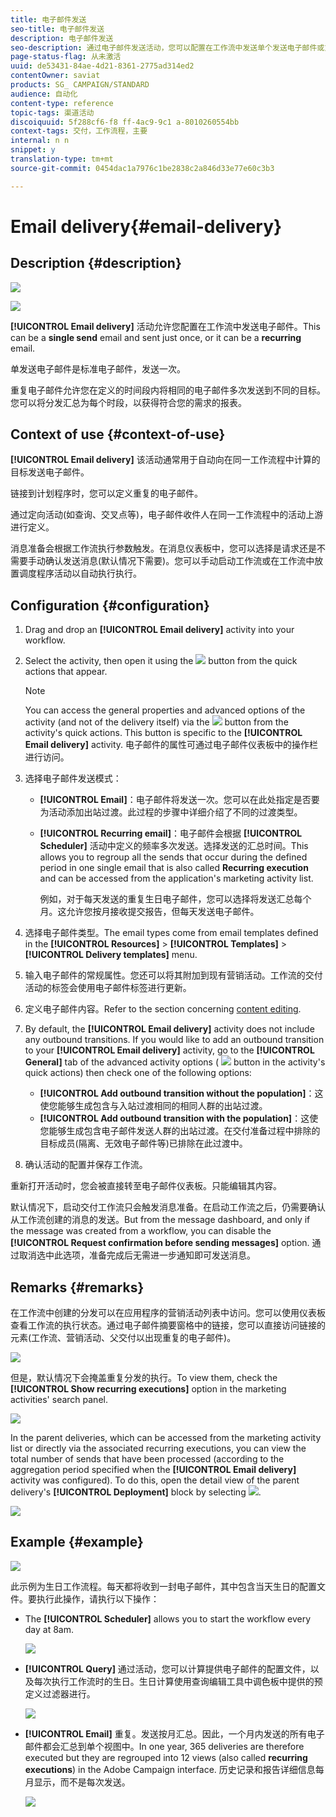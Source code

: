 ```yaml
---
title: 电子邮件发送
seo-title: 电子邮件发送
description: 电子邮件发送
seo-description: 通过电子邮件发送活动，您可以配置在工作流中发送单个发送电子邮件或重复电子邮件。
page-status-flag: 从未激活
uuid: de53431-84ae-4d21-8361-2775ad314ed2
contentOwner: saviat
products: SG_ CAMPAIGN/STANDARD
audience: 自动化
content-type: reference
topic-tags: 渠道活动
discoiquuid: 5f288cf6-f8 ff-4ac9-9c1 a-8010260554bb
context-tags: 交付，工作流程，主要
internal: n n
snippet: y
translation-type: tm+mt
source-git-commit: 0454dac1a7976c1be2838c2a846d33e77e60c3b3

---
```



# Email delivery{#email-delivery}

## Description {#description}

![](assets/email.png)

![](assets/recurrentemail.png)

**[!UICONTROL Email delivery]** 活动允许您配置在工作流中发送电子邮件。This can be a **single send** email and sent just once, or it can be a **recurring** email.

单发送电子邮件是标准电子邮件，发送一次。

重复电子邮件允许您在定义的时间段内将相同的电子邮件多次发送到不同的目标。您可以将分发汇总为每个时段，以获得符合您的需求的报表。

## Context of use {#context-of-use}

**[!UICONTROL Email delivery]** 该活动通常用于自动向在同一工作流程中计算的目标发送电子邮件。

链接到计划程序时，您可以定义重复的电子邮件。

通过定向活动(如查询、交叉点等)，电子邮件收件人在同一工作流程中的活动上游进行定义。

消息准备会根据工作流执行参数触发。在消息仪表板中，您可以选择是请求还是不需要手动确认发送消息(默认情况下需要)。您可以手动启动工作流或在工作流中放置调度程序活动以自动执行执行。

## Configuration {#configuration}

1. Drag and drop an **[!UICONTROL Email delivery]** activity into your workflow.
1. Select the activity, then open it using the ![](assets/edit_darkgrey-24px.png) button from the quick actions that appear.

   >[!NOTE]
   >
   >You can access the general properties and advanced options of the activity (and not of the delivery itself) via the ![](assets/dlv_activity_params-24px.png) button from the activity's quick actions. This button is specific to the **[!UICONTROL Email delivery]** activity. 电子邮件的属性可通过电子邮件仪表板中的操作栏进行访问。

1. 选择电子邮件发送模式：

   * **[!UICONTROL Email]**：电子邮件将发送一次。您可以在此处指定是否要为活动添加出站过渡。此过程的步骤中详细介绍了不同的过渡类型。
   * **[!UICONTROL Recurring email]**：电子邮件会根据 **[!UICONTROL Scheduler]** 活动中定义的频率多次发送。选择发送的汇总时间。This allows you to regroup all the sends that occur during the defined period in one single email that is also called **Recurring execution** and can be accessed from the application's marketing activity list.

      例如，对于每天发送的重复生日电子邮件，您可以选择将发送汇总每个月。这允许您按月接收提交报告，但每天发送电子邮件。

1. 选择电子邮件类型。The email types come from email templates defined in the **[!UICONTROL Resources]** &gt; **[!UICONTROL Templates]** &gt; **[!UICONTROL Delivery templates]** menu.
1. 输入电子邮件的常规属性。您还可以将其附加到现有营销活动。工作流的交付活动的标签会使用电子邮件标签进行更新。
1. 定义电子邮件内容。Refer to the section concerning [content editing](../../designing/using/about-email-content-design.md).
1. By default, the **[!UICONTROL Email delivery]** activity does not include any outbound transitions. If you would like to add an outbound transition to your **[!UICONTROL Email delivery]** activity, go to the **[!UICONTROL General]** tab of the advanced activity options ( ![](assets/dlv_activity_params-24px.png) button in the activity's quick actions) then check one of the following options:

   * **[!UICONTROL Add outbound transition without the population]**：这使您能够生成包含与入站过渡相同的相同人群的出站过渡。
   * **[!UICONTROL Add outbound transition with the population]**：这使您能够生成包含电子邮件发送人群的出站过渡。在交付准备过程中排除的目标成员(隔离、无效电子邮件等)已排除在此过渡中。

1. 确认活动的配置并保存工作流。

重新打开活动时，您会被直接转至电子邮件仪表板。只能编辑其内容。

默认情况下，启动交付工作流只会触发消息准备。在启动工作流之后，仍需要确认从工作流创建的消息的发送。But from the message dashboard, and only if the message was created from a workflow, you can disable the **[!UICONTROL Request confirmation before sending messages]** option. 通过取消选中此选项，准备完成后无需进一步通知即可发送消息。

## Remarks {#remarks}

在工作流中创建的分发可以在应用程序的营销活动列表中访问。您可以使用仪表板查看工作流的执行状态。通过电子邮件摘要窗格中的链接，您可以直接访问链接的元素(工作流、营销活动、父交付以出现重复的电子邮件)。

![](assets/wkf_display_recurrent_executions_2.png)

但是，默认情况下会掩盖重复分发的执行。To view them, check the **[!UICONTROL Show recurring executions]** option in the marketing activities' search panel.

![](assets/wkf_display_recurrent_executions.png)

In the parent deliveries, which can be accessed from the marketing activity list or directly via the associated recurring executions, you can view the total number of sends that have been processed (according to the aggregation period specified when the **[!UICONTROL Email delivery]** activity was configured). To do this, open the detail view of the parent delivery's **[!UICONTROL Deployment]** block by selecting ![](assets/wkf_dlv_detail_button.png).

![](assets/wkf_display_recurrent_executions_3.png)

## Example {#example}

![](assets/wkf_delivery_example_1.png)

此示例为生日工作流程。每天都将收到一封电子邮件，其中包含当天生日的配置文件。要执行此操作，请执行以下操作：

* The **[!UICONTROL Scheduler]** allows you to start the workflow every day at 8am.

   ![](assets/wkf_delivery_example_2.png)

* **[!UICONTROL Query]** 通过活动，您可以计算提供电子邮件的配置文件，以及每次执行工作流时的生日。生日计算使用查询编辑工具中调色板中提供的预定义过滤器进行。

   ![](assets/wkf_delivery_example_3.png)

* **[!UICONTROL Email]** 重复。发送按月汇总。因此，一个月内发送的所有电子邮件都会汇总到单个视图中。In one year, 365 deliveries are therefore executed but they are regrouped into 12 views (also called **recurring executions**) in the Adobe Campaign interface. 历史记录和报告详细信息每月显示，而不是每次发送。

   ![](assets/wkf_delivery_example_4.png)

